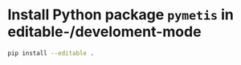 # Install Python package `pymetis` in editable-/develoment-mode

```bash
pip install --editable .
```
